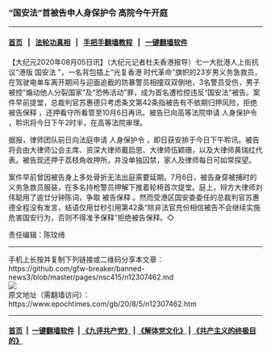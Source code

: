 ### “国安法”首被告申人身保护令 高院今午开庭
------------------------

#### [首页](https://github.com/gfw-breaker/banned-news3/blob/master/README.md) &nbsp;&nbsp;|&nbsp;&nbsp; [法轮功真相](https://github.com/begood0513/basic/blob/master/README.md)  &nbsp;&nbsp;|&nbsp;&nbsp; [手把手翻墙教程](https://github.com/gfw-breaker/guides/wiki)  &nbsp;&nbsp;|&nbsp;&nbsp; [一键翻墙软件](https://github.com/gfw-breaker/nogfw/blob/master/README.md)  



<div><p>
 【大纪元2020年08月05日讯】（大纪元记者杜夫香港报导）七一大批港人上街抗议“港版
 <ok href="https://www.epochtimes.com/gb/tag/%E5%9B%BD%E5%AE%89%E6%B3%95.html">
  国安法
 </ok>
 ”，一名背包插上“光复香港 时代革命”旗帜的23岁男义务急救员，在驾驶电单车离开期间与迎面追截的防暴警员相撞双双倒地，3名警员受伤，男子被控“煽动他人分裂国家”及“恐怖活动”罪，成为首名遭检控违反“国安法”被告。案件早前提堂，总裁判官苏惠德只考虑条文第42条指被告有不依期归押风险，拒绝
 <ok href="https://www.epochtimes.com/gb/tag/%E8%A2%AB%E5%91%8A%E4%BF%9D%E9%87%8A.html">
  被告保释
 </ok>
 ，还押看守所看管至10月6日再讯。被告已向高等法院申请
 <ok href="https://www.epochtimes.com/gb/tag/%E4%BA%BA%E8%BA%AB%E4%BF%9D%E6%8A%A4%E4%BB%A4.html">
  人身保护令
 </ok>
 ，聆讯将今日下午2时半，在高等法院审理。
</p>
<p>
 据报，律师团队前日向法庭申请
 <ok href="https://www.epochtimes.com/gb/tag/%E4%BA%BA%E8%BA%AB%E4%BF%9D%E6%8A%A4%E4%BB%A4.html">
  人身保护令
 </ok>
 ，即日获安排于今日下午聆讯。被告将会由大律师公会主席、资深大律师戴启思、大律师伍颖珊，以及大律师黄瑞红代表。被告现还押于荔枝角收押所，并没单独囚禁，家人及律师每日可如常探望。
</p>
<p>
 案件早前曾因被告身上多处骨折无法出庭需要延期。7月6日，被告身穿被捕时的义务急救员服装，在多名持枪警员押解下推着轮椅首次提堂。庭上，辩方大律师刘伟聪用了逾廿分钟陈词，争取
 <ok href="https://www.epochtimes.com/gb/tag/%E8%A2%AB%E5%91%8A%E4%BF%9D%E9%87%8A.html">
  被告保释
 </ok>
 。然而受港区国安委委任的总裁判官苏惠德全程没有发言，结语仅用廿秒引用第42条“除非法官充份相信被告不会继续实施危害国安行为，否则不得准予保释”拒绝被告保释。◇
</p>
<p>
 责任编辑：陈玟绮
</p>
</div>
<hr/>
手机上长按并复制下列链接或二维码分享本文章：<br/>
https://github.com/gfw-breaker/banned-news3/blob/master/pages/nsc415/n12307462.md <br/>
<a href='https://github.com/gfw-breaker/banned-news3/blob/master/pages/nsc415/n12307462.md'><img src='https://github.com/gfw-breaker/banned-news3/blob/master/pages/nsc415/n12307462.md.png'/></a> <br/>
原文地址（需翻墙访问）：https://www.epochtimes.com/gb/20/8/5/n12307462.htm


------------------------
#### [首页](https://github.com/gfw-breaker/banned-news3/blob/master/README.md) &nbsp;|&nbsp; [一键翻墙软件](https://github.com/gfw-breaker/nogfw/blob/master/README.md) &nbsp;| [《九评共产党》](https://github.com/gfw-breaker/9ping.md/blob/master/README.md#九评之一评共产党是什么) | [《解体党文化》](https://github.com/gfw-breaker/jtdwh.md/blob/master/README.md) | [《共产主义的终极目的》](https://github.com/gfw-breaker/gczydzjmd.md/blob/master/README.md)


<img src='http://gfw-breaker.win/banned-news3/pages/nsc415/n12307462.md' width='0px' height='0px'/>